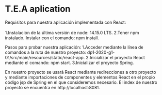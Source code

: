 # T.E.A aplication

Requisitos para nuestra aplicación implementada con React:<br></br>
  1.Instalación de la última versión de node: 14.15.0 LTS.
  2.Tener npm instalado. Instalar con el comando: npm install.
 
 Pasos para probar nuestra aplicación:
  1.Acceder mediante la línea de comandos a la ruta de nuestro proyecto: dp1-2020-g1-01/src/main/resources/static/react-app.
  2.Inicializar el proyecto React mediante el comando: npm start.
  3.Inicializar el proyecto Spring.
  
En nuestro proyecto se usará React mediante redirecciones a otro proyecto y mediante importaciones de componentes y elementos React en el propio código jsp de Spring en el que consideremos necesario. El index de nuestro proyecto se encuentra en http://localhost:8081.
